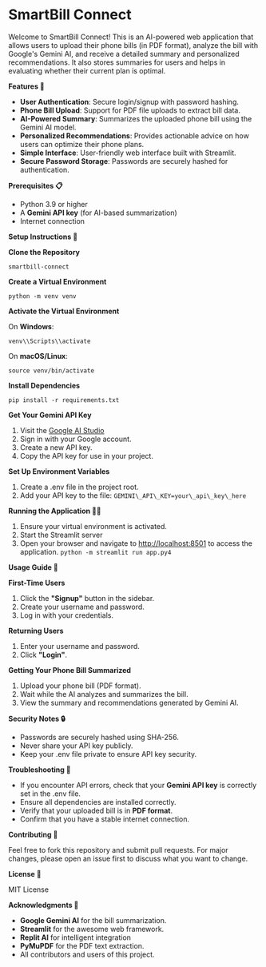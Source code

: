 # SmartBill Connect
Welcome to SmartBill Connect! This is an AI-powered web application that allows users to upload their phone bills (in PDF format), analyze the bill with Google's Gemini AI, and receive a detailed summary and personalized recommendations. It also stores summaries for users and helps in evaluating whether their current plan is optimal.

**Features 🌟**

- **User Authentication**: Secure login/signup with password hashing.
- **Phone Bill Upload**: Support for PDF file uploads to extract bill data.
- **AI-Powered Summary**: Summarizes the uploaded phone bill using the Gemini AI model.
- **Personalized Recommendations**: Provides actionable advice on how users can optimize their phone plans.
- **Simple Interface**: User-friendly web interface built with Streamlit.
- **Secure Password Storage**: Passwords are securely hashed for authentication.

**Prerequisites 📋**

- Python 3.9 or higher
- A **Gemini API key** (for AI-based summarization)
- Internet connection

**Setup Instructions 🚀**

**Clone the Repository**

`smartbill-connect`

**Create a Virtual Environment**

`python -m venv venv`

**Activate the Virtual Environment**

On **Windows**:

`venv\\Scripts\\activate`

On **macOS/Linux**:

`source venv/bin/activate`

**Install Dependencies**

`pip install -r requirements.txt`

**Get Your Gemini API Key**

1. Visit the [Google AI Studio](https://console.cloud.google.com/)
2. Sign in with your Google account.
3. Create a new API key.
4. Copy the API key for use in your project.

**Set Up Environment Variables**

1. Create a .env file in the project root.
2. Add your API key to the file: `GEMINI\_API\_KEY=your\_api\_key\_here`

**Running the Application 🏃‍♂️**

1. Ensure your virtual environment is activated.
2. Start the Streamlit server
3. Open your browser and navigate to [http://localhost:8501](http://localhost:8501/) to access the application.
`python -m streamlit run app.py4`

**Usage Guide 📖**

**First-Time Users**

1. Click the **"Signup"** button in the sidebar.
2. Create your username and password.
3. Log in with your credentials.

**Returning Users**

1. Enter your username and password.
2. Click **"Login"**.

**Getting Your Phone Bill Summarized**

1. Upload your phone bill (PDF format).
2. Wait while the AI analyzes and summarizes the bill.
3. View the summary and recommendations generated by Gemini AI.

**Security Notes 🔒**

- Passwords are securely hashed using SHA-256.
- Never share your API key publicly.
- Keep your .env file private to ensure API key security.

**Troubleshooting 🔧**

- If you encounter API errors, check that your **Gemini API key** is correctly set in the .env file.
- Ensure all dependencies are installed correctly.
- Verify that your uploaded bill is in **PDF format**.
- Confirm that you have a stable internet connection.

**Contributing 🤝**

Feel free to fork this repository and submit pull requests. For major changes, please open an issue first to discuss what you want to change.

**License 📄**

MIT License

**Acknowledgments 👏**

- **Google Gemini AI** for the bill summarization.
- **Streamlit** for the awesome web framework.
- **Replit AI** for intelligent integration
- **PyMuPDF** for the PDF text extraction.
- All contributors and users of this project.
